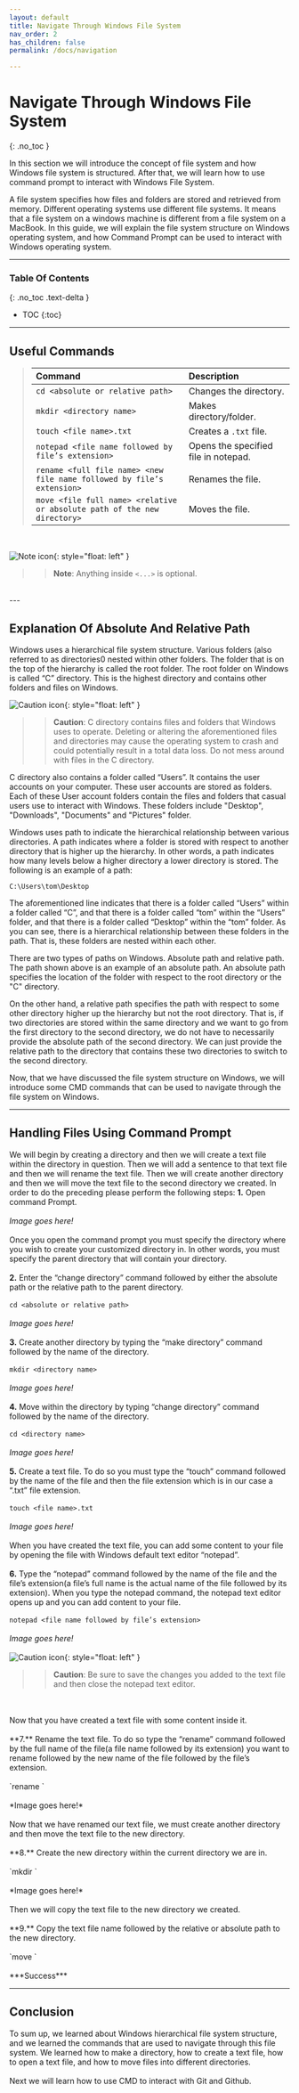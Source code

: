 ```yaml
---
layout: default
title: Navigate Through Windows File System
nav_order: 2
has_children: false
permalink: /docs/navigation

---
```


# Navigate Through Windows File System
{: .no_toc }

In this section we will introduce the concept of file system and how Windows file system is structured. After that, we will learn how to use command prompt to interact with Windows File System. 

A file system specifies how files and folders are stored and retrieved from memory. Different operating systems use different file systems. It means that a file system on a windows machine is different from a file system on a MacBook. In this guide, we will explain the file system structure on Windows operating system, and how Command Prompt can be used to interact with Windows operating system.

---

### Table Of Contents
{: .no_toc .text-delta }
* TOC
{:toc}

---

## Useful Commands

>| Command                           | Description                                                                                             |
>| :--------                         | :------------------------------------------------------------------------------------------------------ |
>| `cd <absolute or relative path>`  | Changes the directory.                                           |
>| `mkdir <directory name>`          | Makes directory/folder.                                          |
>| `touch <file name>.txt`           | Creates a `.txt` file.                                           |
>| `notepad <file name followed by file’s extension>`| Opens the specified file in notepad.             |
>| `rename <full file name> <new file name followed by file’s extension>` | Renames the file.           |
>| `move <file full name> <relative or absolute path of the new directory>` | Moves the file.           |

<br/>

![Note icon](https://github.com/dl90/linux-basics/blob/gh-pages/docs/images/icons/note.png?raw=true "Note"){: style="float: left" }
>> **Note**: Anything inside `<...>` is optional.

<br/>
---

## Explanation Of Absolute And Relative Path
Windows uses a hierarchical file system structure. Various folders (also referred to as directories0 nested within other folders. The folder that is on the top of the hierarchy is called the root folder. The root folder on Windows is called “C” directory. This is the highest directory and contains other folders and files on Windows. 


![Caution icon](https://github.com/dl90/linux-basics/blob/gh-pages/docs/images/icons/caution.png?raw=true "Caution"){: style="float: left" }
>> **Caution**: C directory contains files and folders that Windows uses to operate. Deleting or altering the aforementioned files and directories may cause the operating system to crash and could potentially result in a total data loss. Do not mess around with files in the C directory. 

C directory also contains a folder called “Users”. It contains the user accounts on your computer. These user accounts are stored as folders. Each of these User account folders contain the files and folders that casual users use to interact with Windows. These folders include "Desktop", "Downloads", "Documents" and "Pictures" folder.

Windows uses path to indicate the hierarchical relationship between various directories. A path indicates where a folder is stored with respect to another directory that is higher up the hierarchy. In other words, a path indicates how many levels below a higher directory a lower directory is stored. The following is an example of a path:

`C:\Users\tom\Desktop`

The aforementioned line indicates that there is a folder called “Users” within a folder called “C”, and that there is a folder called “tom” within the “Users” folder, and that there is a folder called “Desktop” within the “tom” folder. As you can see, there is a hierarchical relationship between these folders in the path. That is, these folders are nested within each other. 

There are two types of paths on Windows. Absolute path and relative path. The path shown above is an example of an absolute path. An absolute path specifies the location of the folder with respect to the root directory or the "C" directory.

On the other hand, a relative path specifies the path with respect to some other directory higher up the hierarchy but not the root directory. That is, if two directories are stored within the same directory and we want to go from the first directory to the second directory, we do not have to necessarily provide the absolute path of the second directory. We can just provide the relative path to the directory that contains these two directories to switch to the second directory.   

Now, that we have discussed the file system structure on Windows, we will introduce some CMD commands that can be used to navigate through the file system on Windows.

---

## Handling Files Using Command Prompt

We will begin by creating a directory and then we will create a text file within the directory in question. Then we will add a sentence to that text file and then we will rename the text file. Then we will create another directory and then we will move the text file to the second directory we created. In order to do the preceding please perform the following steps: 
**1.** Open command Prompt.
<br/>
<br/>
*Image goes here!*
<br/>
<br/>
Once you open the command prompt you must specify the directory where you wish to create your customized directory in. In other words, you must specify the parent directory that will contain your directory.
<br/>
<br/>
**2.** Enter the “change directory” command followed by either the absolute path or the relative path to the parent directory.
<br/>
<br/>
`cd <absolute or relative path>`
<br/>
<br/>
*Image goes here!*
<br/>
<br/>
**3.** Create another directory by typing the “make directory” command followed by the name of the directory.
<br/>
<br/>
`mkdir <directory name>`
<br/>
<br/>
*Image goes here!*
<br/>
<br/>
**4.** Move within the directory by typing “change directory” command followed by the name of the directory.
<br/>
<br/>
`cd <directory name>`
<br/>
<br/>
*Image goes here!*
<br/>
<br/>
**5.** Create a text file. To do so you must type the “touch” command followed by the name of the file and then the file extension which is in our case a “.txt” file extension. 
<br/>
<br/>
`touch <file name>.txt`
<br/>
<br/>
*Image goes here!*
<br/>
<br/>
When you have created the text file, you can add some content to your file by opening the file with Windows default text editor “notepad”.
<br/>
<br/>
**6.** Type the “notepad” command followed by the name of the file and the file’s extension(a file’s full name is the actual name of the file followed by its extension). When you type the notepad command, the notepad text editor opens up and you can add content to your file.
<br/>
<br/>
`notepad <file name followed by file’s extension>`
<br/>
<br/>
*Image goes here!*
<br/>
<br/>
![Caution icon](https://github.com/dl90/linux-basics/blob/gh-pages/docs/images/icons/caution.png?raw=true "Caution"){: style="float: left" }
>> **Caution**: Be sure to save the changes you added to the text file and then close the notepad text editor.

<br/>
<br/>
Now that you have created a text file with some content inside it.
<br/>
<br/>
**7.** Rename the text file. To do so type the “rename” command followed by the full name of the file(a file name followed by its extension) you want to rename followed by the new name of the file followed by the file’s extension. 
<br/>
<br/>
`rename <full file name> <new file name followed by file’s extension>`
<br/>
<br/>
*Image goes here!*
<br/>
<br/>
Now that we have renamed our text file, we must create another directory and then move the text file to the new directory.
<br/>
<br/>
**8.** Create the new directory within the current directory we are in. 
<br/>
<br/>
`mkdir <new directory name>`
<br/>
<br/>
*Image goes here!*
<br/>
<br/>
Then we will copy the text file to the new directory we created.
<br/>
<br/>
**9.** Copy the text file name followed by the relative or absolute path to the new directory.
<br/>
<br/>
`move <file full name> <relative or absolute path of the new directory>`
<br/>
<br/>
***Success***

---

## Conclusion

To sum up, we learned about Windows hierarchical file system structure, and we learned the commands that are used to navigate through this file system. We learned how to make a directory, how to create a text file, how to open a text file, and how to move files into different directories.
<br/>
<br/>
Next we will learn how to use CMD to interact with Git and Github.
<br/>
<br/>
